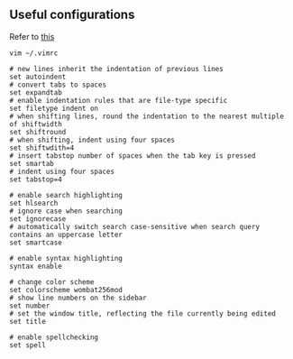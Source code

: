 
## Useful configurations

Refer  to [this](https://www.shortcutfoo.com/blog/top-50-vim-configuration-options/)

`vim ~/.vimrc`

	# new lines inherit the indentation of previous lines
	set autoindent 
	# convert tabs to spaces
	set expandtab
	# enable indentation rules that are file-type specific
	set filetype indent on
	# when shifting lines, round the indentation to the nearest multiple of shiftwidth
	set shiftround
	# when shifting, indent using four spaces
	set shiftwdith=4
	# insert tabstop number of spaces when the tab key is pressed
	set smartab
	# indent using four spaces
	set tabstop=4
	
	# enable search highlighting
	set hlsearch
	# ignore case when searching
	set ignorecase
	# automatically switch search case-sensitive when search query contains an uppercase letter
	set smartcase
	
	# enable syntax highlighting
	syntax enable
	
	# change color scheme
	set colorscheme wombat256mod
	# show line numbers on the sidebar
	set number
	# set the window title, reflecting the file currently being edited
	set title
	
	# enable spellchecking
	set spell